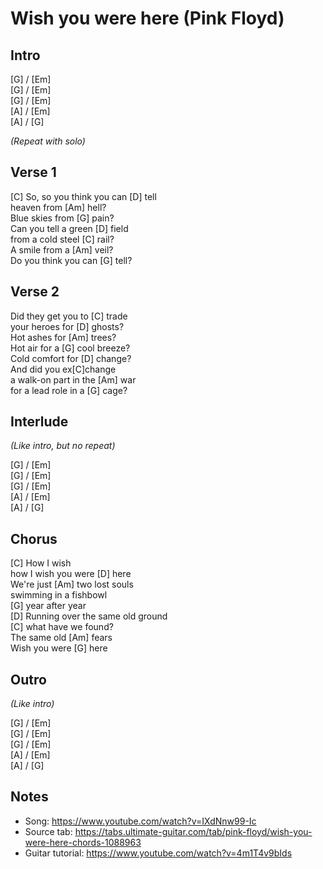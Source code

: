 # Wish you were here (Pink Floyd)

## Intro

[G] / [Em]  
[G] / [Em]  
[G] / [Em]  
[A] / [Em]  
[A] / [G]

_(Repeat with solo)_

## Verse 1

[C] So, so you think you can [D] tell  
heaven from [Am] hell?  
Blue skies from [G] pain?  
Can you tell a green [D] field  
from a cold steel [C] rail?  
A smile from a [Am] veil?  
Do you think you can [G] tell?

## Verse 2

Did they get you to [C] trade  
your heroes for [D] ghosts?  
Hot ashes for [Am] trees?  
Hot air for a [G] cool breeze?  
Cold comfort for [D] change?  
And did you ex[C]change  
a walk-on part in the [Am] war  
for a lead role in a [G] cage?

## Interlude

_(Like intro, but no repeat)_

[G] / [Em]  
[G] / [Em]  
[G] / [Em]  
[A] / [Em]  
[A] / [G]

## Chorus

[C] How I wish  
how I wish you were [D] here  
We're just [Am] two lost souls  
swimming in a fishbowl  
[G] year after year  
[D] Running over the same old ground  
[C] what have we found?  
The same old [Am] fears  
Wish you were [G] here

## Outro

_(Like intro)_

[G] / [Em]  
[G] / [Em]  
[G] / [Em]  
[A] / [Em]  
[A] / [G]

## Notes

- Song: <https://www.youtube.com/watch?v=IXdNnw99-Ic>
- Source tab: <https://tabs.ultimate-guitar.com/tab/pink-floyd/wish-you-were-here-chords-1088963>
- Guitar tutorial: <https://www.youtube.com/watch?v=4m1T4v9bIds>
